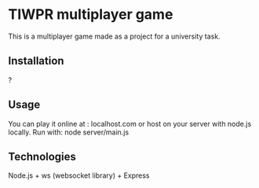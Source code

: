 # TIWPR multiplayer game

This is a multiplayer game made as a project for a university task.

## Installation

?


## Usage

You can play it online at : localhost.com or host on your server with node.js locally.
Run with: node server/main.js

## Technologies
Node.js + ws (websocket library) + Express
